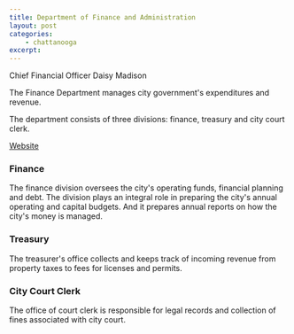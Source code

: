 ```yaml
---
title: Department of Finance and Administration
layout: post
categories:
    - chattanooga
excerpt:
---
```


Chief Financial Officer Daisy Madison

The Finance Department manages city government's expenditures and revenue. 

The department consists of three divisions: finance, treasury and city court clerk.

[Website](http://www.chattanooga.gov/finance)

### Finance

The finance division oversees the city's operating funds, financial planning and debt. The division plays an integral role in preparing the city's annual operating and capital budgets. And it prepares annual reports on how the city's money is managed.

### Treasury

The treasurer's office collects and keeps track of incoming revenue from property taxes to fees for licenses and permits.

### City Court Clerk

The office of court clerk is responsible for legal records and collection of fines associated with city court.